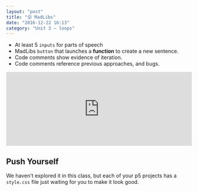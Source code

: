 ```yaml
---
layout: "post"
title: "😝 MadLibs"
date: "2016-12-22 16:13"
category: "Unit 3 – loops"
---
```


- At least 5 `inputs` for parts of speech
- MadLibs `button` that launches a **function** to create a new sentence.
- Code comments show evidence of iteration.
- Code comments reference previous approaches, and bugs.

<iframe src="http://alpha.editor.p5js.org/embed/r1apMdu4e" height ="200px" width = "100%" frameborder="0"></iframe>

## Push Yourself
We haven't explored it in this class, but each of your p5 projects has a `style.css` file just waiting for you to make it look good.
